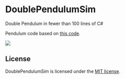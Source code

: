 DoublePendulumSim
=================

Double Pendulum in fewer than 100 lines of C#

Pendulum code based on [this code](https://github.com/micaeloliveira/physics-sandbox/blob/feature/new-styling/assets/javascripts/pendulum.js).

<img src="http://i61.tinypic.com/nn3yfo.png">

## License

DoublePendulumSim is licensed under the [MIT license](LICENSE.TXT).
